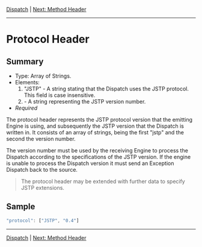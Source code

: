 [Dispatch](index.md) | [Next: Method Header](method.md)

---

Protocol Header
===============

Summary
-------

- Type: Array of Strings.
- Elements: 
  1. "JSTP" - A string stating that the Dispatch uses the JSTP protocol. This field is case insensitive.
  2. <version-number> - A string representing the JSTP version number.
- _Required_

The protocol header represents the JSTP protocol version that the emitting Engine is using, and subsequently the JSTP version that the Dispatch is written in. It consists of an array of strings, being the first "jstp" and the second the version number.

The version number must be used by the receiving Engine to process the Dispatch according to the specifications of the JSTP version. If the engine is unable to process the Dispatch version it must send an Exception Dispatch back to the source.

> The protocol header may be extended with further data to specify JSTP extensions.

Sample
------

```javascript
"protocol": ["JSTP", "0.4"]
```

---

[Dispatch](index.md) | [Next: Method Header](method.md)
